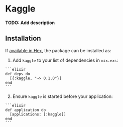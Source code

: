 # Kaggle

**TODO: Add description**

## Installation

If [available in Hex](https://hex.pm/docs/publish), the package can be installed as:

  1. Add `kaggle` to your list of dependencies in `mix.exs`:

    ```elixir
    def deps do
      [{:kaggle, "~> 0.1.0"}]
    end
    ```

  2. Ensure `kaggle` is started before your application:

    ```elixir
    def application do
      [applications: [:kaggle]]
    end
    ```

